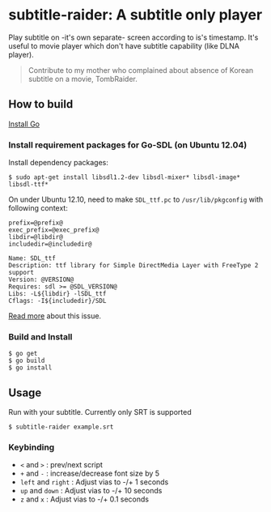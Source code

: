 # subtitle-raider: A subtitle only player

Play subtitle on -it's own separate- screen according to is's timestamp.
It's useful to movie player which don't have subtitle capability
(like DLNA player).

> Contribute to my mother who complained about
> absence of Korean subtitle on a movie, TombRaider.

## How to build

[Install Go][1]

### Install requirement packages for Go-SDL (on Ubuntu 12.04)

Install dependency packages:

    $ sudo apt-get install libsdl1.2-dev libsdl-mixer* libsdl-image* libsdl-ttf*

On under Ubuntu 12.10, need to make `SDL_ttf.pc` to `/usr/lib/pkgconfig` with
following context:

    prefix=@prefix@
    exec_prefix=@exec_prefix@
    libdir=@libdir@
    includedir=@includedir@

    Name: SDL_ttf
    Description: ttf library for Simple DirectMedia Layer with FreeType 2 support
    Version: @VERSION@
    Requires: sdl >= @SDL_VERSION@
    Libs: -L${libdir} -lSDL_ttf
    Cflags: -I${includedir}/SDL

[Read more][2] about this issue.

### Build and Install

    $ go get
    $ go build
    $ go install

## Usage

Run with your subtitle. Currently only SRT is supported

    $ subtitle-raider example.srt

### Keybinding

* `<` and `>`           : prev/next script
* `+` and `-`           : increase/decrease font size by 5
* `left` and `right`    : Adjust vias to -/+ 1 seconds
* `up` and `down`       : Adjust vias to -/+ 10 seconds
* `z` and `x`           : Adjust vias to -/+ 0.1 seconds


[1]:http://golang.org/doc/install
[2]:https://github.com/banthar/Go-SDL/issues/35#issuecomment-3597261
